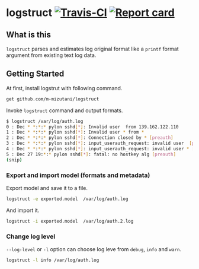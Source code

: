# logstruct [![Travis-CI](https://travis-ci.org/m-mizutani/logstruct.svg)](https://travis-ci.org/m-mizutani/logstruct) [![Report card](https://goreportcard.com/badge/github.com/m-mizutani/logstruct)](https://goreportcard.com/report/github.com/m-mizutani/logstruct) 

## What is this

`logstruct` parses and estimates log original format like a `printf` format argument from existing text log data.

## Getting Started

At first, install logstrut with following command.

```bash
get github.com/m-mizutani/logstruct
```

Invoke `logstruct` command and output formats.

```bash
$ logstruct /var/log/auth.log
0 : Dec * *:*:* pylon sshd[*]: Invalid user  from 139.162.122.110
1 : Dec * *:*:* pylon sshd[*]: Invalid user * from *
2 : Dec * *:*:* pylon sshd[*]: Connection closed by * [preauth]
3 : Dec * *:*:* pylon sshd[*]: input_userauth_request: invalid user  [preauth]
4 : Dec * *:*:* pylon sshd[*]: input_userauth_request: invalid user * [preauth]
5 : Dec 27 19:*:* pylon sshd[*]: fatal: no hostkey alg [preauth]
(snip)
```

### Export and import model (formats and metadata)

Export model and save it to a file.

```bash
logstruct -e exported.model  /var/log/auth.log
```

And import it.

```bash
logstruct -i exported.model  /var/log/auth.2.log
```

### Change log level

`--log-level`  or `-l` option can choose log leve from `debug`, `info` and `warn`.

```bash
logstruct -l info /var/log/auth.log
```